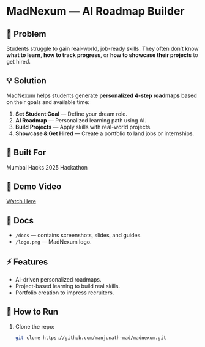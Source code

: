 # MadNexum — AI Roadmap Builder

## 🎯 Problem
Students struggle to gain real-world, job-ready skills. They often don’t know **what to learn**, **how to track progress**, or **how to showcase their projects** to get hired.

## 💡 Solution
MadNexum helps students generate **personalized 4-step roadmaps** based on their goals and available time:
1. **Set Student Goal** — Define your dream role.
2. **AI Roadmap** — Personalized learning path using AI.
3. **Build Projects** — Apply skills with real-world projects.
4. **Showcase & Get Hired** — Create a portfolio to land jobs or internships.

## 🧩 Built For
Mumbai Hacks 2025 Hackathon

## 🎥 Demo Video
[Watch Here](https://youtube.com/shorts/-L9JtU2T964?si=7YhLPmFAxqwr9UUU)
## 📂 Docs
- `/docs` — contains screenshots, slides, and guides.
- `/logo.png` — MadNexum logo.

## ⚡ Features
- AI-driven personalized roadmaps.
- Project-based learning to build real skills.
- Portfolio creation to impress recruiters.

## 🚀 How to Run
1. Clone the repo:  
   ```bash
   git clone https://github.com/manjunath-mad/madnexum.git


